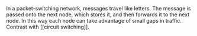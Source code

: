 In a packet-switching network, messages travel like letters. The message is passed onto the next node, which stores it, and then forwards it to the next node. In this way each node can take advantage of small gaps in traffic. Contrast with [[circuit switching]].